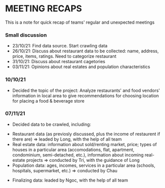 # MEETING RECAPS

This is a note for quick recap of teams' regular and unexpected meetings

### Small discussion
- 23/10/21: Find data source. Start crawling data
- 26/10/21: Discuss about restaurant data to be collected: name, address, price, items, ratings. Need to categorize restaurant
- 31/10/21: Discuss about restaurant cagetories
- 03/11/21: Opinions about real estates and population characteristics 

### 10/10/21
- Decided the topic of the project: Analyze restaurants' and food vendors' information in local area to give recommendations for choosing location for placing a food & beverage store

### 07/11/21
- Decided data to be crawled, including:
+ Restaurant data (as previosly discussed, plus the income of restaurent if there are) => leaded by Long, with the help of all team
+ Real estate data: information about sold/renting market, price; types of houses in a particular area (accomodations, flat, apartment, condominium, semi-detached, etc.), information about incoming real-estate projects => conducted by Tri, with the guidance of Long
+ Population data: ages, incomes, services in a particular area (schools, hospitals, supermarket, etc.) => conducted by Chau
- Finalizing data: leaded by Ngoc, with the help of all team

